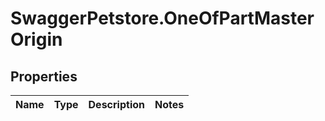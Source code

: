 # SwaggerPetstore.OneOfPartMasterOrigin

## Properties
Name | Type | Description | Notes
------------ | ------------- | ------------- | -------------
